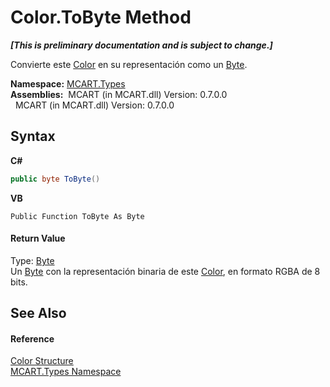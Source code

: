 # Color.ToByte Method 
 _**\[This is preliminary documentation and is subject to change.\]**_

Convierte este <a href="b2f59482-b5b7-a7aa-b3e0-1a7c0ef43382">Color</a> en su representación como un <a href="http://msdn2.microsoft.com/es-es/library/yyb1w04y" target="_blank">Byte</a>.

**Namespace:**&nbsp;<a href="c5168ca1-3831-8d0b-91b8-6ec8e54f9c51">MCART.Types</a><br />**Assemblies:**&nbsp;&nbsp;MCART (in MCART.dll) Version: 0.7.0.0<br />&nbsp;&nbsp;MCART (in MCART.dll) Version: 0.7.0.0<br />

## Syntax

**C#**<br />
``` C#
public byte ToByte()
```

**VB**<br />
``` VB
Public Function ToByte As Byte
```


#### Return Value
Type: <a href="http://msdn2.microsoft.com/es-es/library/yyb1w04y" target="_blank">Byte</a><br />Un <a href="http://msdn2.microsoft.com/es-es/library/yyb1w04y" target="_blank">Byte</a> con la representación binaria de este <a href="b2f59482-b5b7-a7aa-b3e0-1a7c0ef43382">Color</a>, en formato RGBA de 8 bits.

## See Also


#### Reference
<a href="b2f59482-b5b7-a7aa-b3e0-1a7c0ef43382">Color Structure</a><br /><a href="c5168ca1-3831-8d0b-91b8-6ec8e54f9c51">MCART.Types Namespace</a><br />
